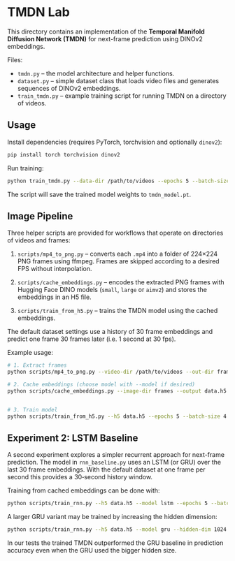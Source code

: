 # TMDN Lab

This directory contains an implementation of the **Temporal Manifold Diffusion Network (TMDN)** for next-frame prediction using DINOv2 embeddings.

Files:
- `tmdn.py` – the model architecture and helper functions.
- `dataset.py` – simple dataset class that loads video files and generates sequences of DINOv2 embeddings.
- `train_tmdn.py` – example training script for running TMDN on a directory of videos.

## Usage

Install dependencies (requires PyTorch, torchvision and optionally `dinov2`):
```bash
pip install torch torchvision dinov2
```

Run training:
```bash
python train_tmdn.py --data-dir /path/to/videos --epochs 5 --batch-size 4
```

The script will save the trained model weights to `tmdn_model.pt`.

## Image Pipeline

Three helper scripts are provided for workflows that operate on directories of videos and frames:

1. `scripts/mp4_to_png.py` – converts each `.mp4` into a folder of 224×224 PNG frames using ffmpeg. Frames are skipped according to a desired FPS without interpolation.
2. `scripts/cache_embeddings.py` – encodes the extracted PNG frames with Hugging Face DINO models (`small`, `large` or `aimv2`) and stores the embeddings in an H5 file.

3. `scripts/train_from_h5.py` – trains the TMDN model using the cached embeddings.

The default dataset settings use a history of 30 frame embeddings and predict one frame 30 frames later (i.e. 1 second at 30 fps).

Example usage:
```bash
# 1. Extract frames
python scripts/mp4_to_png.py --video-dir /path/to/videos --out-dir frames --fps 1

# 2. Cache embeddings (choose model with --model if desired)
python scripts/cache_embeddings.py --image-dir frames --output data.h5 --model small


# 3. Train model
python scripts/train_from_h5.py --h5 data.h5 --epochs 5 --batch-size 4
```

## Experiment 2: LSTM Baseline

A second experiment explores a simpler recurrent approach for next-frame prediction. The model in `rnn_baseline.py` uses an LSTM (or GRU) over the last 30 frame embeddings. With the default dataset at one frame per second this provides a 30‑second history window.

Training from cached embeddings can be done with:
```bash
python scripts/train_rnn.py --h5 data.h5 --model lstm --epochs 5 --batch-size 4
```

A larger GRU variant may be trained by increasing the hidden dimension:
```bash
python scripts/train_rnn.py --h5 data.h5 --model gru --hidden-dim 1024
```

In our tests the trained TMDN outperformed the GRU baseline in prediction accuracy even when the GRU used the bigger hidden size.

